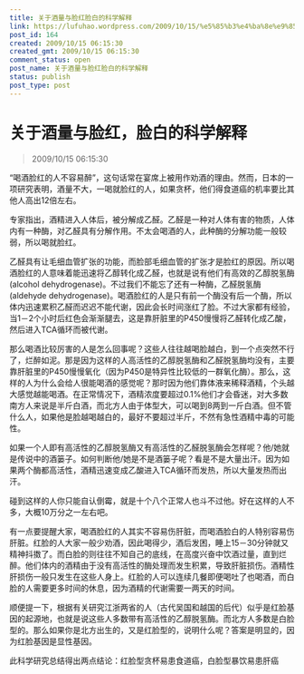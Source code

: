 ```yaml
---
title: 关于酒量与脸红脸白的科学解释
link: https://lufuhao.wordpress.com/2009/10/15/%e5%85%b3%e4%ba%8e%e9%85%92%e9%87%8f%e4%b8%8e%e8%84%b8%e7%ba%a2%ef%bc%8c%e8%84%b8%e7%99%bd%e7%9a%84%e7%a7%91%e5%ad%a6%e8%a7%a3%e9%87%8a/
post_id: 164
created: 2009/10/15 06:15:30
created_gmt: 2009/10/15 06:15:30
comment_status: open
post_name: 关于酒量与脸红脸白的科学解释
status: publish
post_type: post
---
```


# 关于酒量与脸红，脸白的科学解释

> 2009/10/15 06:15:30

 

“喝酒脸红的人不容易醉”，这句话常在宴席上被用作劝酒的理由。然而，日本的一项研究表明，酒量不大，一喝就脸红的人，如果贪杯，他们得食道癌的机率要比其他人高出12倍左右。

专家指出，酒精进入人体后，被分解成乙醛。乙醛是一种对人体有害的物质，人体内有一种酶，对乙醛具有分解作用。不太会喝酒的人，此种酶的分解功能一般较弱，所以喝就脸红。

乙醛具有让毛细血管扩张的功能，而脸部毛细血管的扩张才是脸红的原因。所以喝酒脸红的人意味着能迅速将乙醇转化成乙醛，也就是说有他们有高效的乙醇脱氢酶(alcohol dehydrogenase)。不过我们不能忘了还有一种酶，乙醛脱氢酶(aldehyde dehydrogenase)。喝酒脸红的人是只有前一个酶没有后一个酶，所以体内迅速累积乙醛而迟迟不能代谢，因此会长时间涨红了脸。不过大家都有经验，当1－2个小时后红色会渐渐腿去，这是靠肝脏里的P450慢慢将乙醛转化成乙酸，然后进入TCA循环而被代谢。

那么喝酒比较厉害的人是怎么回事呢？这些人往往越喝脸越白，到一个点突然不行了，烂醉如泥。那是因为这样的人高活性的乙醇脱氢酶和乙醛脱氢酶均没有，主要靠肝脏里的P450慢慢氧化（因为P450是特异性比较低的一群氧化酶）。那么，这样的人为什么会给人很能喝酒的感觉呢？那时因为他们靠体液来稀释酒精，个头越大感觉越能喝酒。在正常情况下，酒精浓度要超过0.1%他们才会昏迷，对大多数南方人来说是半斤白酒，而北方人由于体型大，可以喝到8两到一斤白酒。但不管什么人，如果他是脸越喝越白的，最好不要超过半斤，不然有急性酒精中毒的可能性。

如果一个人即有高活性的乙醇脱氢酶又有高活性的乙醛脱氢酶会怎样呢？他/她就是传说中的酒篓子。如何判断他/她是不是酒篓子呢？看是不是大量出汗。因为如果两个酶都高活性，酒精迅速变成乙酸进入TCA循环而发热，所以大量发热而出汗。

碰到这样的人你只能自认倒霉，就是十个八个正常人也斗不过他。好在这样的人不多，大概10万分之一左右吧。

有一点要提醒大家，喝酒脸红的人其实不容易伤肝脏，而喝酒脸白的人特别容易伤肝脏。红脸的人大家一般少劝酒，因此喝得少，酒后发困，睡上15－30分钟就又精神抖擞了。而白脸的则往往不知自己的底线，在高度兴奋中饮酒过量，直到烂醉。他们体内的酒精由于没有高活性的酶处理而发生积累，导致肝脏损伤。酒精性肝损伤一般只发生在这些人身上。红脸的人可以连续几餐即便喝吐了也喝酒，而白脸的人需要更多时间的休息，因为酒精的代谢需要一两天的时间。

顺便提一下，根据有关研究江浙两省的人（古代吴国和越国的后代）似乎是红脸基因的起源地，也就是说这些人多数带有高活性的乙醇脱氢酶。而北方人多数是白脸型的。那么如果你是北方出生的，又是红脸型的，说明什么呢？答案是明显的，因为红脸基因是显性基因。

此科学研究总结得出两点结论：红脸型贪杯易患食道癌，白脸型暴饮易患肝癌
